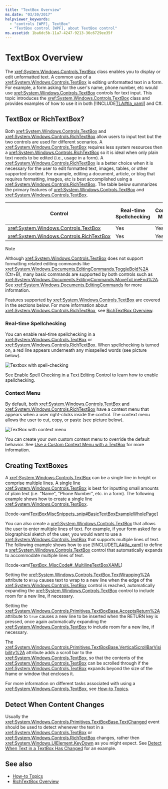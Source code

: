 ```yaml
---
title: "TextBox Overview"
ms.date: "03/30/2017"
helpviewer_keywords: 
  - "controls [WPF], TextBox"
  - "TextBox control [WPF], about TextBox control"
ms.assetid: 1ba6dc5b-11a7-4247-9213-36c6729ee35f
---
```

# TextBox Overview
The <xref:System.Windows.Controls.TextBox> class enables you to display or edit unformatted text. A common use of a <xref:System.Windows.Controls.TextBox> is editing unformatted text in a form. For example, a form asking for the user's name, phone number, etc would use <xref:System.Windows.Controls.TextBox> controls for text input. This topic introduces the <xref:System.Windows.Controls.TextBox> class and provides examples of how to use it in both [!INCLUDE[TLA#tla_xaml](../../../../includes/tlasharptla-xaml-md.md)] and C#.  
  
 
  
<a name="textbox_or_richtextbox"></a>   
## TextBox or RichTextBox?  
 Both <xref:System.Windows.Controls.TextBox> and <xref:System.Windows.Controls.RichTextBox> allow users to input text but the two controls are used for different scenarios. A <xref:System.Windows.Controls.TextBox> requires less system resources then a <xref:System.Windows.Controls.RichTextBox> so it is ideal when only plain text needs to be edited (i.e., usage in a form). A <xref:System.Windows.Controls.RichTextBox> is a better choice when it is necessary for the user to edit formatted text, images, tables, or other supported content. For example, editing a document, article, or blog that requires formatting, images, etc is best accomplished using a <xref:System.Windows.Controls.RichTextBox>. The table below summarizes the primary features of <xref:System.Windows.Controls.TextBox> and <xref:System.Windows.Controls.TextBox>.  
  
|Control|Real-time Spellchecking|Context Menu|Formatting commands like <xref:System.Windows.Documents.EditingCommands.ToggleBold%2A> (Ctr+B)|<xref:System.Windows.Documents.FlowDocument> content like images, paragraphs, tables, etc.|  
|-------------|------------------------------|------------------|------------------------------------------------------------------------------------------------------------------------------------------------------------------------------------------------------|--------------------------------------------------------------------------------------------------------------------------------------------------------------------------------------------------|  
|<xref:System.Windows.Controls.TextBox>|Yes|Yes|No|No.|  
|<xref:System.Windows.Controls.RichTextBox>|Yes|Yes|Yes (see [RichTextBox Overview](richtextbox-overview.md))|Yes (see [RichTextBox Overview](richtextbox-overview.md))|  
  
> [!NOTE]
>  Although <xref:System.Windows.Controls.TextBox> does not support formatting related editing commands like <xref:System.Windows.Documents.EditingCommands.ToggleBold%2A> (Ctr+B), many basic commands are supported by both controls such as <xref:System.Windows.Documents.EditingCommands.MoveToLineEnd%2A>. See <xref:System.Windows.Documents.EditingCommands> for more information.  
  
 Features supported by <xref:System.Windows.Controls.TextBox> are covered in the sections below. For more information about <xref:System.Windows.Controls.RichTextBox>, see [RichTextBox Overview](richtextbox-overview.md).  
  
### Real-time Spellchecking  
 You can enable real-time spellchecking in a <xref:System.Windows.Controls.TextBox> or <xref:System.Windows.Controls.RichTextBox>. When spellchecking is turned on, a red line appears underneath any misspelled words (see picture below).  
  
 ![Textbox with spell&#45;checking](./media/editing-textbox-with-spellchecking.png "Editing_TextBox_with_Spellchecking")  
  
 See [Enable Spell Checking in a Text Editing Control](how-to-enable-spell-checking-in-a-text-editing-control.md) to learn how to enable spellchecking.  
  
### Context Menu  
 By default, both <xref:System.Windows.Controls.TextBox> and <xref:System.Windows.Controls.RichTextBox> have a context menu that appears when a user right-clicks inside the control. The context menu allows the user to cut, copy, or paste (see picture below).  
  
 ![TextBox with context menu](./media/editing-textbox-with-context-menu.png "Editing_TextBox_with_Context_Menu")  
  
 You can create your own custom context menu to override the default behavior. See [Use a Custom Context Menu with a TextBox](how-to-use-a-custom-context-menu-with-a-textbox.md) for more information.  
  
<a name="creating_textboxes"></a>   
## Creating TextBoxes  
 A <xref:System.Windows.Controls.TextBox> can be a single line in height or comprise multiple lines. A single line <xref:System.Windows.Controls.TextBox> is best for inputting small amounts of plain text (i.e. "Name", "Phone Number", etc. in a form). The following example shows how to create a single line <xref:System.Windows.Controls.TextBox>.  
  
 [!code-xaml[TextBoxMiscSnippets_snip#BasicTextBoxExampleWholePage](~/samples/snippets/csharp/VS_Snippets_Wpf/TextBoxMiscSnippets_snip/csharp/basictextboxexample.xaml#basictextboxexamplewholepage)]  
  
 You can also create a <xref:System.Windows.Controls.TextBox> that allows the user to enter multiple lines of text. For example, if your form asked for a biographical sketch of the user, you would want to use a <xref:System.Windows.Controls.TextBox> that supports multiple lines of text. The following example shows how to use [!INCLUDE[TLA#tla_xaml](../../../../includes/tlasharptla-xaml-md.md)] to define a <xref:System.Windows.Controls.TextBox> control that automatically expands to accommodate multiple lines of text.  
  
 [!code-xaml[TextBox_MiscCode#_MultilineTextBoxXAML](~/samples/snippets/csharp/VS_Snippets_Wpf/TextBox_MiscCode/CSharp/Window1.xaml#_multilinetextboxxaml)]  
  
 Setting the <xref:System.Windows.Controls.TextBox.TextWrapping%2A> attribute to `Wrap` causes text to wrap to a new line when the edge of the <xref:System.Windows.Controls.TextBox> control is reached, automatically expanding the <xref:System.Windows.Controls.TextBox> control to include room for a new line, if necessary.  
  
 Setting the <xref:System.Windows.Controls.Primitives.TextBoxBase.AcceptsReturn%2A> attribute to `true` causes a new line to be inserted when the RETURN key is pressed, once again automatically expanding the <xref:System.Windows.Controls.TextBox> to include room for a new line, if necessary.  
  
 The <xref:System.Windows.Controls.Primitives.TextBoxBase.VerticalScrollBarVisibility%2A> attribute adds a scroll bar to the <xref:System.Windows.Controls.TextBox>, so that the contents of the <xref:System.Windows.Controls.TextBox> can be scrolled through if the <xref:System.Windows.Controls.TextBox> expands beyond the size of the frame or window that encloses it.  
  
 For more information on different tasks associated with using a <xref:System.Windows.Controls.TextBox>, see [How-to Topics](textbox-how-to-topics.md).  
  
<a name="editing_commands"></a>   
## Detect When Content Changes  
 Usually the <xref:System.Windows.Controls.Primitives.TextBoxBase.TextChanged> event should be used to detect whenever the text in a <xref:System.Windows.Controls.TextBox> or <xref:System.Windows.Controls.RichTextBox> changes, rather then <xref:System.Windows.UIElement.KeyDown> as you might expect. See [Detect When Text in a TextBox Has Changed](how-to-detect-when-text-in-a-textbox-has-changed.md) for an example.  
  
## See also
- [How-to Topics](textbox-how-to-topics.md)
- [RichTextBox Overview](richtextbox-overview.md)

